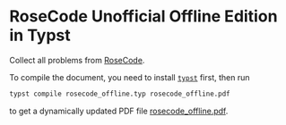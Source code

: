 # RoseCode Unofficial Offline Edition in Typst

Collect all problems from [RoseCode](https://rosecode.neocities.org).

To compile the document, you need to install [`typst`](https://github.com/typst/typst) first, then run

```bash
typst compile rosecode_offline.typ rosecode_offline.pdf
```

to get a dynamically updated PDF file [rosecode_offline.pdf](./rosecode_offline.pdf).
